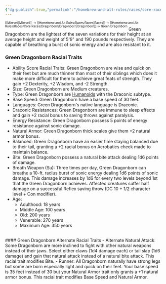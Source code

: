 ```yaml
---
{"dg-publish":true,"permalink":"/homebrew-and-alt-rules/races/core-races/dragonborn/green-dragonborn/"}
---
```


<sup><sup>[[Mistveil\|Mistveil]] → [[Homebrew and Alt Rules/Races/Races\|Races]] → [[Homebrew and Alt Rules/Races/Core Races/Dragonborn/Dragonborn\|Dragonborn]] → Green Dragonborn</sup></sup>
Green Dragonborn are the lightest of the seven variations for their height at an average height and weight of 5'9" and 190 pounds respectively. They are capable of breathing a burst of sonic energy and are also resistant to it.
<br>
### Green Dragonborn Racial Traits
- Ability Score Racial Traits: Green Dragonborn are wise and quick on their feet but are much thinner than most of their siblings which does it make more difficult for them to achieve great feats of strength. They gain +2 Dexterity, +2 Wisdom, and -2 Strength.
- Size: Green Dragonborn are Medium creatures.
- Type: Green Dragonborn are [Humanoids](http://www.d20pfsrd.com/bestiary/rules-for-monsters/creature-types#TOC-Humanoid) with the Draconic subtype.
- Base Speed: Green Dragonborn have a base speed of 30 feet.
- Languages: Green Dragonborn's native language is Draconic.
- Draconic Resistances: Green Dragonborn are immune to sleep effects and gain +2 racial bonus to saving throws against paralysis.
- Energy Resistance: Green Dragonborn possess 5 points of energy resistance against sonic damage.
- Natural Armor: Green Dragonborn thick scales give them +2 natural armor bonus.
- Balanced: Green Dragonborn have an easier time staying balanced due to their tail, granting a +2 racial bonus on Acrobatics check made to maintain balance.
- Bite: Green Dragonborn possess a natural bite attack dealing 1d6 points of damage.
- Breath Weapon (Su): Three times per day, Green Dragonborn can breathe a 10-ft. radius burst of sonic energy dealing 1d6 points of sonic damage. This damage increases by 1d6 for every two levels beyond 1st that the Green Dragonborn achieves. Affected creatures suffer half damage on a successful Reflex saving throw (DC 10 + 1/2 character level + Con modifier).
- Age:
    - Adulthood: 18 years
    - Middle Age: 100 years
    - Old: 200 years
    - Venerable: 270 years
    - Maximum Age: 350 years
<br>
#### Green Dragonborn Alternate Racial Traits
- Alternate Natural Attack: Some Dragonborn are more inclined to fight with other natural weapons instead of their jaws. Select either claws (1d4 damage each) or tail slap (1d6 damage) and gain that natural attack instead of a natural bite attack. This racial trait modifies Bite.
- Runner: All Dragonborn naturally have strong legs but some are born especially light and quick on their feet. Your base speed is 35 feet instead of 30 but your Natural Armor trait only grants a +1 natural armor bonus. This racial trait modifies Base Speed and Natural Armor.